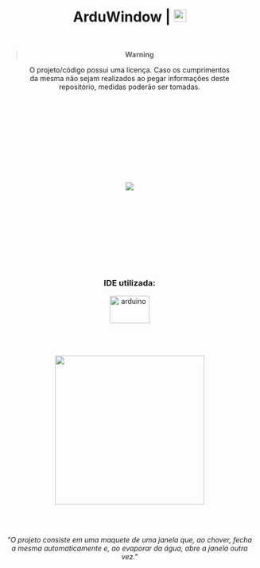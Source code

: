 <div align="center">
  <h1> ArduWindow | <img height="25px" src="https://user-images.githubusercontent.com/102625628/201121079-70240c2c-71af-46f5-8893-412ee18aa8ee.png"/></h1> 

  <br>
   
  > **Warning** <br>
  <p> O projeto/código possui uma licença. Caso os cumprimentos<br> da mesma não sejam realizados ao pegar informações deste<br> repositório, medidas poderão ser tomadas.</p>
  
  <br>
  <br>
  <br>
  <br>
  <br>
  <br>
  <br>
  <br>
  <br>
  <br>
  
  <img src="https://user-images.githubusercontent.com/102625628/201121079-70240c2c-71af-46f5-8893-412ee18aa8ee.png"/>
  
  <br>
  <br>
  <br>
  <br>
  <br>
  <br>
  <br>
  <br>
  <br>
  <br>
  

  <h3> IDE utilizada: </h2>
  <img height="55px" width="80px" alt="arduino" src="https://user-images.githubusercontent.com/102625628/194710809-2985b636-235c-4776-96ff-86eacdc7fbd4.png"/>
  
  <br>
  <br>
  <br>
  <br>
  
  <kbd><img height="300px" src="https://user-images.githubusercontent.com/102625628/201115291-1fe5e2a6-3b5f-4fc0-adb6-3da520abcb10.jpeg"/></kbd>
  
  <br>
  <br>
  
  <p><i>"O projeto consiste em uma maquete de uma janela que, ao chover, fecha<br> a mesma automaticamente e, ao evaporar da água, abre a janela outra vez."</i></p>
</div>
